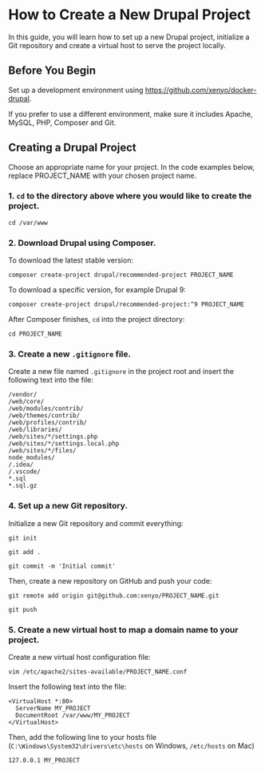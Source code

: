 # How to Create a New Drupal Project

In this guide, you will learn how to set up a new Drupal project, initialize a Git repository and create a virtual host to serve the project locally.

## Before You Begin

Set up a development environment using https://github.com/xenyo/docker-drupal.

If you prefer to use a different environment, make sure it includes Apache, MySQL, PHP, Composer and Git.

## Creating a Drupal Project

Choose an appropriate name for your project. In the code examples below, replace PROJECT_NAME with your chosen project name.

### 1. `cd` to the directory above where you would like to create the project.

```
cd /var/www
```

### 2. Download Drupal using Composer.

To download the latest stable version:

```
composer create-project drupal/recommended-project PROJECT_NAME
```

To download a specific version, for example Drupal 9:

```
composer create-project drupal/recommended-project:^9 PROJECT_NAME
```

After Composer finishes, `cd` into the project directory:

```
cd PROJECT_NAME
```

### 3. Create a new `.gitignore` file.

Create a new file named `.gitignore` in the project root and insert the following text into the file:

```
/vendor/
/web/core/
/web/modules/contrib/
/web/themes/contrib/
/web/profiles/contrib/
/web/libraries/
/web/sites/*/settings.php
/web/sites/*/settings.local.php
/web/sites/*/files/
node_modules/
/.idea/
/.vscode/
*.sql
*.sql.gz
```

### 4. Set up a new Git repository.

Initialize a new Git repository and commit everything:

```
git init
```

```
git add .
```

```
git commit -m 'Initial commit'
```

Then, create a new repository on GitHub and push your code:

```
git remote add origin git@github.com:xenyo/PROJECT_NAME.git
```

```
git push
```

### 5. Create a new virtual host to map a domain name to your project.

Create a new virtual host configuration file:

```
vim /etc/apache2/sites-available/PROJECT_NAME.conf
```

Insert the following text into the file:

```
<VirtualHost *:80>
  ServerName MY_PROJECT
  DocumentRoot /var/www/MY_PROJECT
</VirtualHost>
```

Then, add the following line to your hosts file (`C:\Windows\System32\drivers\etc\hosts` on Windows, `/etc/hosts` on Mac)

```
127.0.0.1 MY_PROJECT
```
